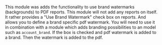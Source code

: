 This module was adds the functionality to use brand watermarks (backgrounds) to PDF reports.
This module will not add any reports on itself. It rather provides a "Use Brand Watermark" check box on reports.
And allows you to define a brand specific pdf watermark.
You will need to use it in combination with a module which adds branding possibilities to an model such as `account_brand`.
If the box is checked and pdf watermark is added to a brand. Then the watermark is added to the pdf.
